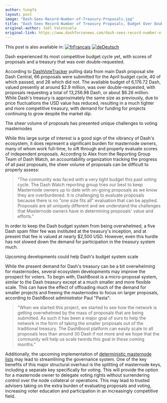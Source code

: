 ```yaml
---
author: tungfa
layout: post
image: "Dash-Sees-Record-Number-of-Treasury-Proposals.jpg"
title: "Dash Sees Record Number of Treasury Proposals, Budget Over Double-Requested"
original-author: Joël Valenzuela
original-link: https://www.dashforcenews.com/dash-sees-record-number-of-treasury-proposals-budget-over-double-requested/
---
```



This post is also available in: [![fr](https://www.dashforcenews.com/wp-content/plugins/sitepress-multilingual-cms/res/flags/fr.png "Français")Français](https://www.dashforcenews.com/fr/dash-voit-un-nombre-record-de-propositions-de-tresorerie-le-budget-demande-etant-superieur-a-plus-du-double/) [![de](https://www.dashforcenews.com/wp-content/plugins/sitepress-multilingual-cms/res/flags/de.png "Deutsch")Deutsch](https://www.dashforcenews.com/de/rekordzahl-an-treasury-proposals-mehr-als-das-doppelte-des-budgets-erfragt/)

Dash experienced its most competitive budget cycle yet, with scores of proposals and a treasury that was over double-requested.

According to [DashVoteTracker](https://dashvotetracker.com/) pulling data from main Dash proposal site Dash Central, 66 proposals were submitted for the April budget cycle, 40 of which passed, and 26 which did not. The available budget of 6,176.72 Dash, valued presently at around $2.9 million, was over double-requested, with proposals requesting a total of 13,256.98 Dash, or about $6.26 million. While Dash's treasury is approximately the same size as previously, due to price fluctuations the USD value has reduced, resulting in a much tighter and more competitive treasury, with demand for funding for projects continuing to grow despite the market dip.

The sheer volume of proposals has presented unique challenges to voting masternodes

While this large surge of interest is a good sign of the vibrancy of Dash's ecosystem, it does represent a significant burden for masternode owners, many of whom work full-time, to sift through and properly evaluate scores of independent proposals. According to Alex from the Reporting Group Team of Dash Watch, an accountability organization tracking the progress of all past proposals, the sheer volume of proposals can be difficult to properly assess:

> "The community was faced with a very tight budget this past voting cycle. The Dash Watch reporting group tries our best to keep Masternode owners up to date with on-going proposals as we know they are overburdened. It is challenging to evaluate proposals because there is no "one size fits all" evaluation that can be applied. Proposals are all uniquely different and we understand the challenges that Masternode owners have in determining proposals' value and efforts."

In order to keep the Dash budget system from being overwhelmed, a five Dash spam filter fee was instituted at the treasury's inception, and at present that fee is valued at nearly $2,500 USD. However, even this hurdle has not slowed down the demand for participation in the treasury system much.

Upcoming developments could help Dash's budget system scale

While the present demand for Dash's treasury can be a bit overwhelming for masternodes, several ecosystem developments may improve the prospect for voters. To begin with, DashBoost is a micro-proposal system, similar to the Dash treasury except at a much smaller and more flexible scale. This can have the effect of offloading much of the demand for smaller projects and freeing the masternodes to focus on larger proposals, according to DashBoost administrator Paul "Pasta":

> "When we started this project, we started to see how the network is getting overwhelmed by the mass of proposals that are being submitted. As such it has been a major goal of ours to help the network in the form of taking the smaller proposals out of the traditional treasury. The DashBoost platform can easily scale to all proposals less than around 30 Dash if not more and we hope that the community will help us scale twords this goal in these coming months."

Additionally, the upcoming implementation of [deterministic masternode lists](https://www.dashforcenews.com/dash-announces-deterministic-masternode-lists-in-major-structural-overhaul/) may lead to streamlining the governance system. One of the key benefits of this major structural overhaul is the splitting of masternode keys, including a separate key specifically for voting. This will provide the option for a masternode owner to delegate voting rights without surrendering control over the node collateral or operations. This may lead to trusted advisers taking on the extra burden of evaluating proposals and voting, increasing voter education and participation in an increasingly competitive field.

